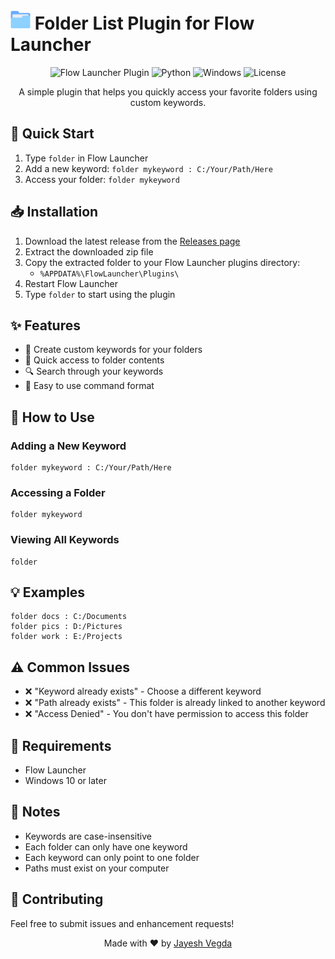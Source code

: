 # <img src="images/app.png" width="32" height="32"> Folder List Plugin for Flow Launcher

<div align="center">

![Flow Launcher Plugin](https://img.shields.io/badge/Flow%20Launcher-Plugin-blue)
![Python](https://img.shields.io/badge/Python-3.9+-green)
![Windows](https://img.shields.io/badge/Windows-10+-blue)
![License](https://img.shields.io/badge/License-MIT-yellow)

A simple plugin that helps you quickly access your favorite folders using custom keywords.

</div>

## 🚀 Quick Start

1. Type `folder` in Flow Launcher
2. Add a new keyword: `folder mykeyword : C:/Your/Path/Here`
3. Access your folder: `folder mykeyword`

## 📥 Installation

1. Download the latest release from the [Releases page](https://github.com/JayeshVegda/Flow.Launcher.Plugin.FolderList/releases)
2. Extract the downloaded zip file
3. Copy the extracted folder to your Flow Launcher plugins directory:
   - `%APPDATA%\FlowLauncher\Plugins\`
4. Restart Flow Launcher
5. Type `folder` to start using the plugin

## ✨ Features

- 🔑 Create custom keywords for your folders
- 📂 Quick access to folder contents
- 🔍 Search through your keywords
- 📝 Easy to use command format

## 📝 How to Use

### Adding a New Keyword

```
folder mykeyword : C:/Your/Path/Here
```

### Accessing a Folder

```
folder mykeyword
```

### Viewing All Keywords

```
folder
```

## 💡 Examples

```
folder docs : C:/Documents
folder pics : D:/Pictures
folder work : E:/Projects
```

## ⚠️ Common Issues

- ❌ "Keyword already exists" - Choose a different keyword
- ❌ "Path already exists" - This folder is already linked to another keyword
- ❌ "Access Denied" - You don't have permission to access this folder

## 🔧 Requirements

- Flow Launcher
- Windows 10 or later

## 📝 Notes

- Keywords are case-insensitive
- Each folder can only have one keyword
- Each keyword can only point to one folder
- Paths must exist on your computer

## 🤝 Contributing

Feel free to submit issues and enhancement requests!

<div align="center">

Made with ❤️ by [Jayesh Vegda](https://github.com/JayeshVegda)

</div> 